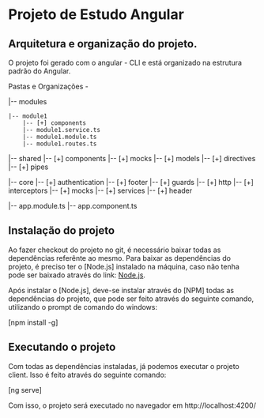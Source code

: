 # Projeto de Estudo Angular

## Arquitetura e organização do projeto.

O projeto foi gerado com o angular - CLI e está organizado na estrutura padrão do Angular.

Pastas e Organizações -

|-- modules

    |-- module1
        |-- [+] components
        |-- module1.service.ts
        |-- module1.module.ts
        |-- module1.routes.ts

|-- shared
        |-- [+] components
        |-- [+] mocks
        |-- [+] models
        |-- [+] directives
        |-- [+] pipes

|-- core
        |-- [+] authentication
        |-- [+] footer
        |-- [+] guards
        |-- [+] http
        |-- [+] interceptors
        |-- [+] mocks
        |-- [+] services
        |-- [+] header

|-- app.module.ts
|-- app.component.ts

## Instalação do projeto

Ao fazer checkout do projeto no git, é necessário baixar todas as dependências referênte ao mesmo.
Para baixar as dependências do projeto, é preciso ter o [Node.js] instalado na máquina,
caso não tenha pode ser baixado através do link: [Node.js](https://nodejs.org/en/download/).

Após instalar o [Node.js], deve-se instalar através do [NPM] todas as dependências do projeto, que 
pode ser feito através do seguinte comando, utilizando o prompt de comando do windows:

[npm install -g]

## Executando o projeto

Com todas as dependências instaladas, já podemos executar o projeto client. Isso é feito através do seguinte comando:

[ng serve]

Com isso, o projeto será executado no navegador em http://localhost:4200/

